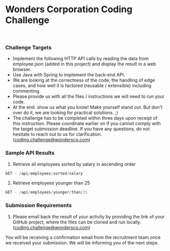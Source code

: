 # Wonders Corporation Coding Challenge
​
### Challenge Targets
* Implement the following HTTP API calls by reading the data from employee.json (added in this project) and display the result in a web browser. 
* Use Java with Spring to implement the back-end API. 
* We are looking at the correctness of the code, the handling of edge cases, and how well it is factored (reusable / extensible) including commenting. 
* Please provide us with all the files / instructions we will need to run your code.
* At the end. show us what you know! Make yourself stand out. But don't over do it, we are looking for practical solutions. ;)
* The challenge has to be completed within three days upon receipt of this instruction. Please coordinate earlier on if you cannot comply with the target submission deadline. If you have any questions, do not hesitate to reach out to us for clarification. ([coding.challenge@wondersco.com](email:coding.challenge@wondersco.com))
​
### Sample API Results
1. Retrieve all employees sorted by salary in ascending order
```java
GET - /api/employees/sorted/salary
```
2. Retrieve employees younger than 25
```java
GET - /api/employees/younger/than/25
```
###  Submission Requirements
1. Please email back the result of your activity by providing the link of your GitHub project, where the files can be cloned and run locally. ([coding.challenge@wondersco.com](email:coding.challenge@wondersco.com))

You will be receiving a confirmation email from the recruitment team once we received your submission. We will be informing you of the next steps.
